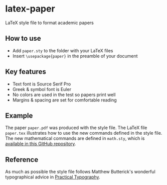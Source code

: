 # latex-paper

LaTeX style file to format academic papers

## How to use

- Add `paper.sty` to the folder with your LaTeX files
- Insert `\usepackage{paper}` in the preamble of your document

## Key features

- Text font is Source Serif Pro
- Greek & symbol font is Euler 
- No colors are used in the test so papers print well
- Margins & spacing are set for comfortable reading

## Example

The paper `paper.pdf` was produced with the style file. The LaTeX file `paper.tex` illustrates how to use the new commands defined in the style file. The new mathematical commands are defined in `math.sty`, which is [available in this GitHub repository](https://github.com/pmichaillat/latex-math).

## Reference

As much as possible the style file follows Matthew Butterick's wonderful typographical advice in [Practical Typography](https://practicaltypography.com).
